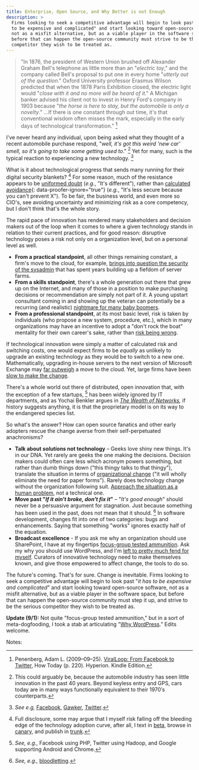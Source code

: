```yaml
---
title: Enterprise, Open Source, and Why Better is not Enough
description: >
  Firms looking to seek a competitive advantage will begin to look past "it has
  to be expensive and complicated" and start looking toward open-source software,
  not as a misfit alternative, but as a viable player in the software space, but
  before that can happen the open-source community must strive to be the serious
  competitor they wish to be treated as.
---
```


> "In 1876, the president of Western Union brushed off Alexander Graham Bell's telephone as little more than an "*electric toy*," and the company called Bell's proposal to put one in every home "*utterly out of the question*." Oxford University professor Erasmus Wilson predicted that when the 1878 Paris Exhibition closed, the electric light would "*close with it and no more will be heard of it*." A Michigan banker advised his client not to invest in Henry Ford's company in 1903 because "*the horse is here to stay, but the automobile is only a novelty*." …If there is one constant through out time, it's that conventional wisdom often misses the mark, especially in the early days of technological transformation." [^1]

I've never heard any individual, upon being asked what they thought of a recent automobile purchase respond, "*well, it's got this weird ‘new car' smell, so it's going to take some getting used to*." [^2] Yet for many, such is the typical reaction to experiencing a new technology. [^3]

What is it about technological progress that sends many running for their digital security blankets? [^4] For some reason, much of the resistance appears to be [uniformed doubt](http://opensource.sys-con.com/node/692407) (*e.g.*, "It's different"), rather than [calculated avoidance](http://www.infoworld.com/article/2652198/security/gartner--seven-cloud-computing-security-risks.html){: data-proofer-ignore="true"} (*e.g.*, "It's less secure because you can't prevent X"). To be fair, the business world, and even more so CIO's, see avoiding uncertainty and minimizing risk as a core competency, but I don't think that's the whole story.

The rapid pace of innovation has rendered many stakeholders and decision makers out of the loop when it comes to where a given technology stands in relation to their current practices, and for good reason: disruptive technology poses a risk not only on a organization level, but on a personal level as well.

* **From a practical standpoint**, all other things remaining constant, a firm's move to the cloud, for example, [brings into question the security of the sysadmin](http://searchnetworking.techtarget.com/news/1381193/IT-job-security-fears-over-cloud-computing-Network-jobs-still-vital) that has spent years building up a fiefdom of server farms.
* **From a skills standpoint**, there's a whole generation out there that grew up on the Internet, and many of those in a position to make purchasing decisions or recommendation are simply not part of it. A young upstart consultant coming in and showing up the veteran can potentially be a recurring (and realistic) [nightmare for many baby boomers](http://www.lexjansen.com/pharmasug/2000/techtech/tt16.pdf).
* **From a professional standpoint**, at its most basic level, risk is taken by individuals (who propose a new system, procedure, etc.), which in many organizations may have an incentive to adopt a "don't rock the boat" mentality for their own career's sake, rather than [risk being wrong](http://en.wikipedia.org/wiki/Betamax).

If technological innovation were simply a matter of calculated risk and switching costs, one would expect firms to be *equally* as unlikely to upgrade an existing technology as they would be to switch to a new one. Mathematically, upgrading in-house servers to the next version of Microsoft Exchange may [far outweigh](http://www.google.com/apps/intl/en/business/messaging_value.html) a move to the cloud. Yet, large firms have been [slow to make the change](http://googleenterprise.blogspot.com/2009/07/paving-road-to-apps-adoption-in-large.html).

There's a whole world out there of distributed, open innovation that, with the exception of a few startups, [^5] has been widely ignored by IT departments, and as Yochai Benkler argues in *[The Wealth of Networks](http://www.amazon.com/Wealth-Networks-Production-Transforms-Markets/dp/0300110561?tag=benbalter07-20),* if history suggests anything, it is that the proprietary model is on its way to the endangered species list.

So what's the answer? How can open source fanatics and other early adopters rescue the change averse from their self-perpetuated anachronisms?

* **Talk about *solutions* not technology** – Geeks love shiny new things. It's in our DNA. Yet rarely are geeks the one making the decisions. Decision makers could often care less which acronym powers something, but rather than dumb things down ("this thingy talks to that thingy"), translate the situation in terms of [organizational change](http://www.mindtools.com/pages/article/newPPM_82.htm) ("it will wholly eliminate the need for paper forms"). Rarely does technology change without the organization following suit. [Approach the situation as a human problem](http://www.amazon.com/Solution-Selling-Creating-Difficult-Markets/dp/0786303158?tag=benbalter07-20), not a technical one.
* **Move past "*If it ain't broke, don't fix it*"** – "*It's good enough*" should never be a persuasive argument for stagnation. Just because something has been used in the past, does not mean that it should. [^6] </em>In software development, changes fit into one of two categories: bugs and enhancements. Saying that something "works" ignores exactly half of the equation.
* **Broadcast excellence** - If you ask me why an organization should use SharePoint, I have at my fingertips [focus-group tested ammunition](http://sharepoint.microsoft.com/en-us/product/benefits/Pages/default.aspx). Ask my why you should use WordPress, and I'm [left to pretty much fend for myself](https://encrypted.google.com/webhp?oei=4HNeTqaVEsb50gGCldE7#sclient=psy&hl=en&newwindow=1&site=webhp&source=hp&q=Why+Wordpress%3F+site%3Awordpress.org&pbx=1&oq=Why+Wordpress%3F+site:wordpress.org&aq=f&aqi=&aql=&gs_sm=e&gs_upl=3748l3748l0l4002l1l1l0l0l0l0l128l128l0.1l1l0&qscrl=1&bav=on.2,or.r_gc.r_pw.&fp=4bf87fb63526ad5b&biw=1123&bih=733). Curators of innovative technology need to make themselves known, and give those empowered to affect change, the tools to do so.

The future's coming. That's for sure. Change is inevitable. Firms looking to seek a competitive advantage will begin to look past "*it has to be expensive and complicated*" and start looking toward open-source software, not as a misfit alternative, but as a viable player in the software space, but before that can happen the open-source community must step it up, and strive to be the serious competitor they wish to be treated as.

**Update (9/1):** Not quite "focus-group tested ammunition," but in a sort of meta-dogfooding, I took a stab at articulating "[Why WordPress](http://ben.balter.com/2011/09/01/why-wordpress/)." Edits welcome.

Notes:

[^1]: Penenberg, Adam L. (2009–09–25). [ViralLoop: From Facebook to Twitter](http://www.amazon.com/Viral-Loop-Facebook-Businesses-Themselves/dp/1401323499?tag=benbalter07-20), How Today (p. 220). Hyperion. Kindle Edition.

[^2]: This could arguably be, because the automobile industry has seen little innovation in the past 40 years. Beyond keyless entry and GPS, cars today are in many ways functionally equivalent to their 1970′s counterparts.

[^3]: *See e.g,* [Facebook](http://www.petitiononline.com/ada4305/petition.html), [Gawker](http://thenextweb.com/media/2011/02/08/whats-wrong-with-gawkers-redesign/), [Twitter](http://www.businessweek.com/magazine/content/10_40/b4197036693152.htm).

[^4]: Full disclosure, some may argue that I myself risk falling off the bleeding edge of the technology adoption curve, after all, I text in [beta](https://developer.apple.com/), browse in [canary](http://tools.google.com/dlpage/chromesxs), and publish in [trunk](http://wordpress.org/download/svn/).

[^5]: *See, e.g.,* Facebook using PHP, Twitter using Hadoop, and Google supporting Android and Chrome.

[^6]: *See, e.g.,* [bloodletting](http://en.wikipedia.org/wiki/Bloodletting).

